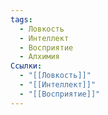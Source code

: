 ```yaml
---
tags:
  - Ловкость
  - Интеллект
  - Восприятие
  - Алхимия
Ссылки:
  - "[[Ловкость]]"
  - "[[Интеллект]]"
  - "[[Восприятие]]"
---
```

